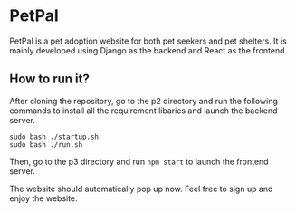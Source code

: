 # PetPal
PetPal is a pet adoption website for both pet seekers and pet shelters. It is mainly developed using Django as the backend and React as the frontend.

## How to run it?
After cloning the repository, go to the p2 directory and run the following commands to install all the requirement libaries and launch the backend server.
```
sudo bash ./startup.sh
sudo bash ./run.sh
```
Then, go to the p3 directory and run
`npm start` to launch the frontend server.

The website should automatically pop up now. Feel free to sign up and enjoy the website.
